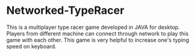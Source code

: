 # Networked-TypeRacer
This is a multiplayer type racer game developed in JAVA for desktop. Players from different machine can connect through network to play this game with each other. This game is very helpful to increase one's
typing speed on keyboard.
